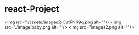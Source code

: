 # react-Project
<img src="./assets/images2-CutFNG9q.png alt=""/>
<img src="./image/baby.png alt=""/>
<img src="images2.png alt=""/>


